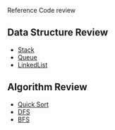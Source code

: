 Reference Code review

## Data Structure Review
* [Stack]()
* [Queue]()
* [LinkedList]()

## Algorithm Review
* [Quick Sort]()
* [DFS]()
* [BFS]()

